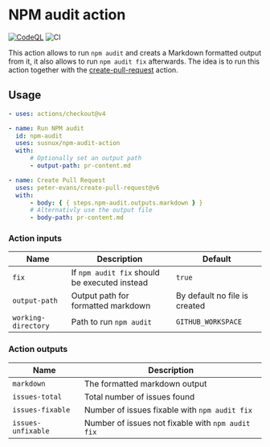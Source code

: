 # NPM audit action

[![CodeQL](https://github.com/susnux/npm-audit-action/actions/workflows/codeql-analysis.yml/badge.svg?branch=main&event=push)](https://github.com/susnux/npm-audit-action/actions/workflows/codeql-analysis.yml)
![CI](https://github.com/susnux/npm-audit-action/actions/workflows/ci.yml/badge.svg)

<!-- ![Coverage](./badges/coverage.svg) -->

This action allows to run `npm audit` and creats a Markdown formatted output from it, it also allows to run `npm audit fix` afterwards.
The idea is to run this action together with the [create-pull-request](https://github.com/marketplace/actions/create-pull-request) action.

## Usage

```yaml
- uses: actions/checkout@v4

- name: Run NPM audit
  id: npm-audit
  uses: susnux/npm-audit-action
  with:
      # Optionally set an output path
      - output-path: pr-content.md

- name: Create Pull Request
  uses: peter-evans/create-pull-request@v6
  with:
      - body: { { steps.npm-audit.outputs.markdown } }
      # Alternativly use the output file
      - body-path: pr-content.md
```

### Action inputs

| Name                | Description                                   | Default                       |
| ------------------- | --------------------------------------------- | ----------------------------- |
| `fix`               | If `npm audit fix` should be executed instead | `true`                        |
| `output-path`       | Output path for formatted markdown            | By default no file is created |
| `working-directory` | Path to run `npm audit`                       | `GITHUB_WORKSPACE`            |

### Action outputs

| Name               | Description                                       |
| ------------------ | ------------------------------------------------- |
| `markdown`         | The formatted markdown output                     |
| `issues-total`     | Total number of issues found                      |
| `issues-fixable`   | Number of issues fixable with `npm audit fix`     |
| `issues-unfixable` | Number of issues not fixable with `npm audit fix` |
